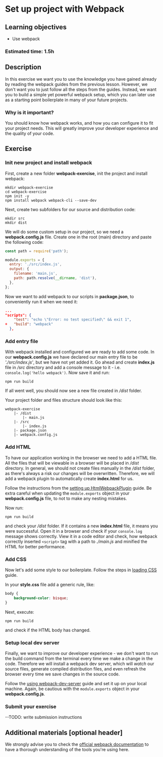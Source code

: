 # Set up project with Webpack

## Learning objectives
- Use webpack

### Estimated time: 1.5h

## Description
In this exercise we want you to use the knowledge you have gained already by reading the webpack guides from the previous lesson. However, we don't want you to just follow all the steps from the guides. Instead, we want you to build a simple yet powerful webpack setup, which you can later use as a starting point boilerplate in many of your future projects.

### Why is it important?
You should know how webpack works, and how you can configure it to fit your project needs. This will greatly improve your developer experience and the quality of  your code.

## Exercise

### Init new project and install webpack

First, create a new folder **webpack-exercise**, init the project and install webpack:
```
mkdir webpack-exercise
cd webpack-exercise
npm init -y
npm install webpack webpack-cli --save-dev
```
Next, create two subfolders for our source and distribution code:
```
mkdir src
mkdir dist
```
We will do some custom setup in our project, so we need a **webpack.config.js** file. Create one in the root (main) directory and paste the following code:

```javascript
const path = require('path');

module.exports = {
  entry: './src/index.js',
  output: {
    filename: 'main.js',
    path: path.resolve(__dirname, 'dist'),
  },
};
```
Now we want to add webpack to our scripts in **package.json**, to  conveniently run it when we need it:
```json
...
"scripts": {
    "test": "echo \"Error: no test specified\" && exit 1",
+   "build": "webpack"
  },
```
### Add entry file 
With webpack installed and configured we are ready to add some code. In our **webpack.config.js** we have declared our main entry file to be *'./src/index.js'*, but we have not yet added it. Go ahead and create **index.js** file in */src* directory and add a console message to it - i.e. `console.log('hello webpack')`.
Now save it and run:
```
npm run build
```
If all went well, you should now see a new file created in */dist* folder. 

Your project folder and files structure should look like this:
```
webpack-exercise
    |- /dist
        |- main.js
    |- /src
        |- index.js
    |- package.json
    |- webpack.config.js

```
### Add HTML
To have our application working in the browser we need to add a HTML file. All the files that will be viewable in a browser will be placed in */dist* directory. In general, we should not create files manually in the */dist* folder, as there's always a risk our changes will be overwritten. Therefore, we will add a webpack plugin to automatically create **index.html** for us. 

Follow the instructions from the [setting up HtmlWebpackPlugin](https://webpack.js.org/guides/output-management/#setting-up-htmlwebpackplugin) guide. Be extra careful when updating the `module.exports` object in your **webpack.config.js** file, to not to make any nesting mistakes.

Now run:
```
npm run build
```
and check your */dist* folder. If it contains a new **index.html** file, it means you were successful. Open it in a browser and check if your `console.log` message shows correctly. View it in a code editor and check, how webpack correctly inserted `<script>` tag with a path to *./main.js* and minified the HTML for better performance.

### Add CSS
Now let's add some style to our boilerplate.
Follow the steps in [loading CSS](https://webpack.js.org/guides/asset-management/#loading-css) guide.

In your **style.css** file add a generic rule, like:
```css
body {
    background-color: bisque;
}
```
Next, execute:
``` 
npm run build 
```
and check if the HTML body has changed.

### Setup local dev server
Finally, we want to improve our developer experience - we don't want to run the build command from the terminal every time we make a change in the code. 
Therefore we will install a webpack dev server, which will *watch* our source files, generate compiled distribution files, and even refresh the browser every time we save changes in the source code.

Follow the [using webpack-dev-server](https://webpack.js.org/guides/development/#using-webpack-dev-server) guide and set it up on your local machine.
Again, be cautious with the `module.exports` object in your **webpack.config.js**.

### Submit your exercise
--TODO: write submission instructions

## Additional materials [optional header]
We strongly advise you to check the [official webpack documentation](https://webpack.js.org/concepts/) to have a thorough understanding of the tools you're using here.
